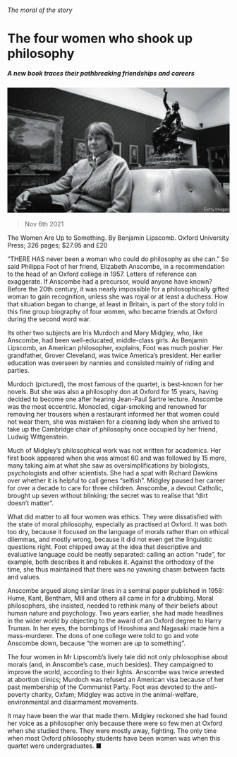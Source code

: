 ###### The moral of the story

# The four women who shook up philosophy 

##### A new book traces their pathbreaking friendships and careers 

![image](images/20211106_bkp506.jpg) 

> Nov 6th 2021 

The Women Are Up to Something. By Benjamin Lipscomb. Oxford University Press; 326 pages; $27.95 and £20

“THERE HAS never been a woman who could do philosophy as she can.” So said Philippa Foot of her friend, Elizabeth Anscombe, in a recommendation to the head of an Oxford college in 1957. Letters of reference can exaggerate. If Anscombe had a precursor, would anyone have known? Before the 20th century, it was nearly impossible for a philosophically gifted woman to gain recognition, unless she was royal or at least a duchess. How that situation began to change, at least in Britain, is part of the story told in this fine group biography of four women, who became friends at Oxford during the second word war.


Its other two subjects are Iris Murdoch and Mary Midgley, who, like Anscombe, had been well-educated, middle-class girls. As Benjamin Lipscomb, an American philosopher, explains, Foot was much posher. Her grandfather, Grover Cleveland, was twice America’s president. Her earlier education was overseen by nannies and consisted mainly of riding and parties.

Murdoch (pictured), the most famous of the quartet, is best-known for her novels. But she was also a philosophy don at Oxford for 15 years, having decided to become one after hearing Jean-Paul Sartre lecture. Anscombe was the most eccentric. Monocled, cigar-smoking and renowned for removing her trousers when a restaurant informed her that women could not wear them, she was mistaken for a cleaning lady when she arrived to take up the Cambridge chair of philosophy once occupied by her friend, Ludwig Wittgenstein.

Much of Midgley’s philosophical work was not written for academics. Her first book appeared when she was almost 60 and was followed by 15 more, many taking aim at what she saw as oversimplifications by biologists, psychologists and other scientists. She had a spat with Richard Dawkins over whether it is helpful to call genes “selfish”. Midgley paused her career for over a decade to care for three children. Anscombe, a devout Catholic, brought up seven without blinking; the secret was to realise that “dirt doesn’t matter”.

What did matter to all four women was ethics. They were dissatisfied with the state of moral philosophy, especially as practised at Oxford. It was both too dry, because it focused on the language of morals rather than on ethical dilemmas, and mostly wrong, because it did not even get the linguistic questions right. Foot chipped away at the idea that descriptive and evaluative language could be neatly separated: calling an action “rude”, for example, both describes it and rebukes it. Against the orthodoxy of the time, she thus maintained that there was no yawning chasm between facts and values.

Anscombe argued along similar lines in a seminal paper published in 1958: Hume, Kant, Bentham, Mill and others all came in for a drubbing. Moral philosophers, she insisted, needed to rethink many of their beliefs about human nature and psychology. Two years earlier, she had made headlines in the wider world by objecting to the award of an Oxford degree to Harry Truman. In her eyes, the bombings of Hiroshima and Nagasaki made him a mass-murderer. The dons of one college were told to go and vote Anscombe down, because “the women are up to something”.

The four women in Mr Lipscomb’s lively tale did not only philosophise about morals (and, in Anscombe’s case, much besides). They campaigned to improve the world, according to their lights. Anscombe was twice arrested at abortion clinics; Murdoch was refused an American visa because of her past membership of the Communist Party. Foot was devoted to the anti-poverty charity, Oxfam; Midgley was active in the animal-welfare, environmental and disarmament movements.

It may have been the war that made them. Midgley reckoned she had found her voice as a philosopher only because there were so few men at Oxford when she studied there. They were mostly away, fighting. The only time when most Oxford philosophy students have been women was when this quartet were undergraduates. ■

